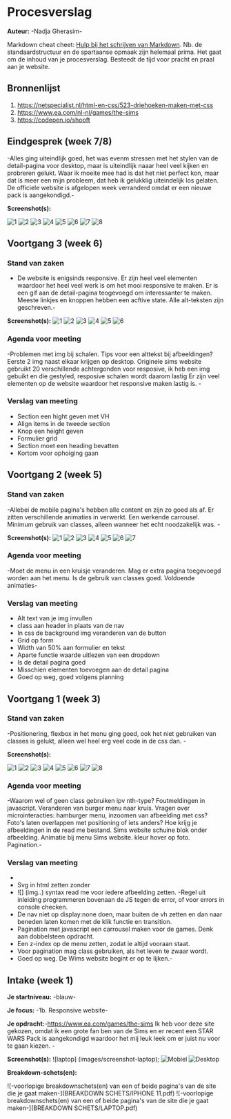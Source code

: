 # Procesverslag
**Auteur:** -Nadja Gherasim-

Markdown cheat cheet: [Hulp bij het schrijven van Markdown](https://github.com/adam-p/markdown-here/wiki/Markdown-Cheatsheet). Nb. de standaardstructuur en de spartaanse opmaak zijn helemaal prima. Het gaat om de inhoud van je procesverslag. Besteedt de tijd voor pracht en praal aan je website.



## Bronnenlijst
1.  https://netspecialist.nl/html-en-css/523-driehoeken-maken-met-css 
2. https://www.ea.com/nl-nl/games/the-sims
3. https://codepen.io/shooft



## Eindgesprek (week 7/8)

-Alles ging uiteindlijk goed, het was evenm stressen met het stylen van de detail-pagina voor desktop, maar is uiteindlijk naaar heel veel kijken en probreren gelukt. Waar ik moeite mee had is dat het niet perfect kon, maar dat is meer een mijn probleem, dat heb ik gelukklig uiteindelijk los gelaten. De officiele website is afgelopen week verranderd omdat er een nieuwe pack is aangekondigd.-

**Screenshot(s):**

![1](images/eindgesprek-1.png)
![2](images/eindgesprek-2.png)
![3](images/eindgesprek-3.png)
![4](images/eindgesprek-4.png)
![5](images/eindgesprek-5.png)
![6](images/eindgesprek-6.png)
![7](images/eindgesprek-7.png)
![8](images/eindgesprek-8.png)



## Voortgang 3 (week 6)

### Stand van zaken

- De website is enigsinds responsive. Er zijn heel veel elementen waardoor het heel veel werk is om het mooi responsive te maken. Er is een gif aan de detail-pagina teogevoegd om interessanter te maken. Meeste linkjes en knoppen hebben een acftive state. Alle alt-teksten zijn geschreven.-

**Screenshot(s):**
![1](images/voortgang3-1.png)
![2](images/voortgang3-2.png)
![3](images/voortgang3-3.png)
![4](images/voortgang3-4.png)
![5](images/voortgang3-5.png)
![6](images/voortgang3-6.png)




### Agenda voor meeting

-Problemen met img bij schalen. Tips voor een alttekst bij afbeeldingen? Eerste 2 img naast elkaar krijgen op desktop. Originele sims website gebruikt 20 verschillende achtergonden voor resposive, ik heb een img gebuikt en die gestyled,  resposive schalen wordt daarom lastig Er zijn veel elementen op de website waardoor het responsive maken lastig is. -

### Verslag van meeting

-  Section een hight geven met VH
-  Align items in de tweede section
-  Knop een height geven
-  Formulier grid
-  Section moet een heading bevatten
-  Kortom voor ophoiging gaan

## Voortgang 2 (week 5)

### Stand van zaken

-Allebei de mobile pagina's hebben alle content en zijn zo goed als af. Er zitten verschillende animaties in verwerkt. Een werkende carrousel. Minimum gebruik van classes, alleen wanneer het echt noodzakelijk was.  -

**Screenshot(s):**
![1](images/voortgang2-1.png)
![2](images/voortgang2-2.png)
![3](images/voortgang2-3.png)
![4](images/voortgang2-4.png)
![5](images/voortgang2-5.png)
![6](images/voortgang2-6.png)
![7](images/voortgang2-7.png)



### Agenda voor meeting

-Moet de menu in een kruisje veranderen. Mag er extra pagina toegevoegd worden aan het menu. Is de gebruik van classes goed. Voldoende animaties-

### Verslag van meeting
- Alt text van je img invullen 
- class aan header in plaats van de nav
- In css de background img veranderen van de button
- Grid op form
- Width van 50% aan formulier en tekst
- Aparte functie waarde uitlezen van een dropdown
- Is de detail pagina goed
- Misschien elementen toevoegen aan de detail pagina
- Goed op weg, goed volgens planning



## Voortgang 1 (week 3)

### Stand van zaken

-Positionering, flexbox in het menu ging goed, ook het niet gebruiken van classes is gelukt, alleen wel heel erg veel code in de css dan. -

**Screenshot(s):**

![1](images/voortgang1-1.png)
![2](images/voortgang1-2.png)
![3](images/voortgang1-3.png)
![4](images/voortgang1-4.png)
![5](images/voortgang1-5.png)
![6](images/voortgang1-6.png)
![7](images/voortgang1-7.png)
![8](images/voortgang1-8.png)

### Agenda voor meeting

-Waarom wel of geen class gebruiken ipv nth-type? Foutmeldingen in javascript. Veranderen van burger menu naar kruis. Vragen over microinteracties: hamburger menu, inzoomen van afbeelding met css? Foto's laten overlappen met positioning of iets anders? Hoe krijg je afbeeldingen in de read me bestand. Sims website schuine blok onder afbeelding. Animatie bij menu Sims website. kleur hover op foto. Pagination.-

### Verslag van meeting

-
- Svg in html zetten zonder <img>
-  ![] (img..) syntax read me voor iedere afbeelding zetten.
-Regel uit inleiding programmeren bovenaan de JS tegen de error, of voor errors in console checken.
-  De nav niet op display:none doen, maar buiten de vh zetten en dan naar beneden laten komen met de klik functie en transition.
-  Pagination met javascript een carrousel maken voor de games. Denk aan dobbelsteen opdracht.
-  Een z-index op de menu zetten, zodat ie altijd vooraan staat.
-  Voor pagination mag class gebruiken, als het leven te zwaar wordt.
-  Goed op weg. De Wims website begint er op te lijken.-



## Intake (week 1)

**Je startniveau:** -blauw-

**Je focus:** -1b. Responsive website-

**Je opdracht:**-https://www.ea.com/games/the-sims
Ik heb voor deze site gekozen, omdat ik een grote fan ben van de Sims en er recent een STAR WARS Pack is aangekondigd waardoor het mij leuk leek om er juist nu voor te gaan kiezen. -

**Screenshot(s):** ![laptop] (images/screenshot-laptop); 
![Mobiel]( images/screenshot-iphone11.png)
![Desktop]( images/screendhot-laptop.png)


**Breakdown-schets(en):**

![-voorlopige breakdownschets(en) van een of beide pagina's van de site die je gaat maken-](BREAKDOWN SCHETS/IPHONE 11.pdf)
![-voorlopige breakdownschets(en) van een of beide pagina's van de site die je gaat maken-](BREAKDOWN SCHETS/LAPTOP.pdf)
